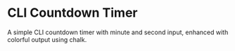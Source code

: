 # CLI Countdown Timer

A simple CLI countdown timer with minute and second input, enhanced with colorful output using chalk.
